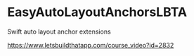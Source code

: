 # EasyAutoLayoutAnchorsLBTA
Swift auto layout anchor extensions

https://www.letsbuildthatapp.com/course_video?id=2832
